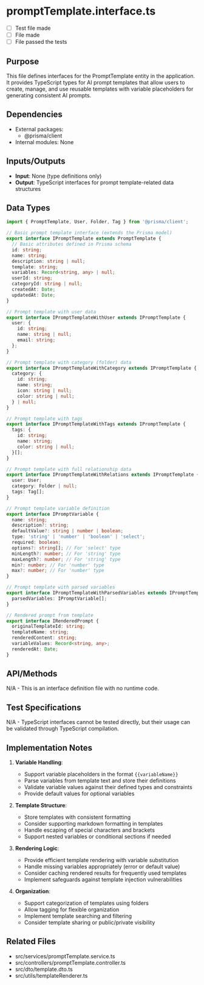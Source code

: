 # promptTemplate.interface.ts

- [ ] Test file made
- [ ] File made
- [ ] File passed the tests

## Purpose
This file defines interfaces for the PromptTemplate entity in the application. It provides TypeScript types for AI prompt templates that allow users to create, manage, and use reusable templates with variable placeholders for generating consistent AI prompts.

## Dependencies
- External packages:
  - @prisma/client
- Internal modules: None

## Inputs/Outputs
- **Input**: None (type definitions only)
- **Output**: TypeScript interfaces for prompt template-related data structures

## Data Types
```typescript
import { PromptTemplate, User, Folder, Tag } from '@prisma/client';

// Basic prompt template interface (extends the Prisma model)
export interface IPromptTemplate extends PromptTemplate {
  // Basic attributes defined in Prisma schema
  id: string;
  name: string;
  description: string | null;
  template: string;
  variables: Record<string, any> | null;
  userId: string;
  categoryId: string | null;
  createdAt: Date;
  updatedAt: Date;
}

// Prompt template with user data
export interface IPromptTemplateWithUser extends IPromptTemplate {
  user: {
    id: string;
    name: string | null;
    email: string;
  };
}

// Prompt template with category (folder) data
export interface IPromptTemplateWithCategory extends IPromptTemplate {
  category: {
    id: string;
    name: string;
    icon: string | null;
    color: string | null;
  } | null;
}

// Prompt template with tags
export interface IPromptTemplateWithTags extends IPromptTemplate {
  tags: {
    id: string;
    name: string;
    color: string | null;
  }[];
}

// Prompt template with full relationship data
export interface IPromptTemplateWithRelations extends IPromptTemplate {
  user: User;
  category: Folder | null;
  tags: Tag[];
}

// Prompt template variable definition
export interface IPromptVariable {
  name: string;
  description?: string;
  defaultValue?: string | number | boolean;
  type: 'string' | 'number' | 'boolean' | 'select';
  required: boolean;
  options?: string[]; // For 'select' type
  minLength?: number; // For 'string' type
  maxLength?: number; // For 'string' type
  min?: number; // For 'number' type
  max?: number; // For 'number' type
}

// Prompt template with parsed variables
export interface IPromptTemplateWithParsedVariables extends IPromptTemplate {
  parsedVariables: IPromptVariable[];
}

// Rendered prompt from template
export interface IRenderedPrompt {
  originalTemplateId: string;
  templateName: string;
  renderedContent: string;
  variableValues: Record<string, any>;
  renderedAt: Date;
}
```

## API/Methods
N/A - This is an interface definition file with no runtime code.

## Test Specifications
N/A - TypeScript interfaces cannot be tested directly, but their usage can be validated through TypeScript compilation.

## Implementation Notes
1. **Variable Handling**:
   - Support variable placeholders in the format `{{variableName}}`
   - Parse variables from template text and store their definitions
   - Validate variable values against their defined types and constraints
   - Provide default values for optional variables

2. **Template Structure**:
   - Store templates with consistent formatting
   - Consider supporting markdown formatting in templates
   - Handle escaping of special characters and brackets
   - Support nested variables or conditional sections if needed

3. **Rendering Logic**:
   - Provide efficient template rendering with variable substitution
   - Handle missing variables appropriately (error or default value)
   - Consider caching rendered results for frequently used templates
   - Implement safeguards against template injection vulnerabilities

4. **Organization**:
   - Support categorization of templates using folders
   - Allow tagging for flexible organization
   - Implement template searching and filtering
   - Consider template sharing or public/private visibility

## Related Files
- src/services/promptTemplate.service.ts
- src/controllers/promptTemplate.controller.ts
- src/dto/template.dto.ts
- src/utils/templateRenderer.ts 